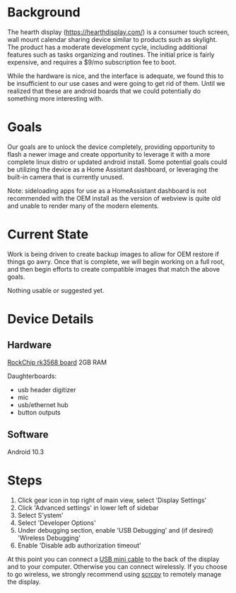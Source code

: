 # Background
The hearth display (https://hearthdisplay.com/) is a consumer touch screen, wall mount calendar sharing device similar to products such as skylight. The product has a moderate development cycle, including additional features such as tasks organizing and routines. The initial price is fairly expensive, and requires a $9/mo subscription fee to boot. 

While the hardware is nice, and the interface is adequate, we found this to be insufficient to our use cases and were going to get rid of them. Until we realized that these are android boards that we could potentially do something more interesting with. 

# Goals
Our goals are to unlock the device completely, providing opportunity to flash a newer image and create opportunity to leverage it with a more complete linux distro or updated android install. Some potential goals could be utilizing the device as a Home Assistant dashboard, or leveraging the built-in camera that is currently unused.

Note: sideloading apps for use as a HomeAssistant dashboard is not recommended with the OEM install as the version of webview is quite old and unable to render many of the modern elements.

# Current State
Work is being driven to create backup images to allow for OEM restore if things go awry. Once that is complete, we will begin working on a full root, and then begin efforts to create compatible images that match the above goals.

Nothing usable or suggested yet.

# Device Details
## Hardware

[RockChip rk3568 board](https://www.rock-chips.com/uploads/pdf/2022.8.26/191/RK3568%20Brief%20Datasheet.pdf)
2GB RAM

Daughterboards:
- usb header digitizer
- mic
- usb/ethernet hub
- button outputs

## Software
Android 10.3

# Steps

1. Click gear icon in top right of main view, select 'Display Settings'
2. Click 'Advanced settings' in lower left of sidebar
3. Select S'ystem'
4. Select 'Developer Options'
5. Under debugging section, enable 'USB Debugging' and (if desired) 'Wireless Debugging'
6. Enable 'Disable adb authorization timeout'

At this point you can connect a [USB mini cable](https://a.co/d/cOgfh2Z) to the back of the display and to your computer. Otherwise you can connect wirelessly. If you choose to go wireless, we strongly recommend using [scrcpy](https://github.com/Genymobile/scrcpy) to remotely manage the display.

